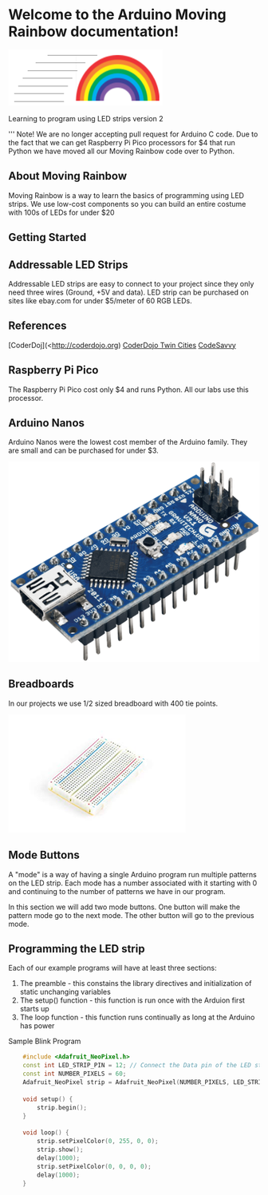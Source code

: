 

# Welcome to the Arduino Moving Rainbow documentation!

![](img/moving-rainbow-logo.png)

Learning to program using LED strips version 2

''' Note!
    We are no longer accepting pull request for Arduino C code.  Due to the fact that we can get Raspberry Pi Pico processors for $4 that run Python we have moved
    all our Moving Rainbow code over to Python.

## About Moving Rainbow

Moving Rainbow is a way to learn the basics of programming using LED strips.  We use low-cost components so you can build an entire costume with 100s of LEDs for under $20

## Getting Started


## Addressable LED Strips
Addressable LED strips are easy to connect to your project since they only need three wires (Ground, +5V and data).
LED strip can be purchased on sites like ebay.com for under $5/meter of 60 RGB LEDs.

## References
[CoderDoj](<http://coderdojo.org)
[CoderDojo Twin Cities](http://coderdojotc.org)
[CodeSavvy](http://codesavvy.org)

## Raspberry Pi Pico

The Raspberry Pi Pico cost only $4 and runs Python.  All our labs use this processor.

## Arduino Nanos

Arduino Nanos were the lowest cost member of the Arduino family.  They are small and can be purchased for under $3.

![](img/arduino-nano.png)

## Breadboards

In our projects we use 1/2 sized breadboard with 400 tie points.

![](img/breadboard.jpg)

## Mode Buttons
A "mode" is a way of having a single Arduino program run multiple patterns on the LED strip.  Each mode has a number associated with it
starting with 0 and continuing to the number of patterns we have in our program.

In this section we will add two mode buttons.  One button will make the pattern mode go to the next mode.  The other button will go to the previous mode.

## Programming the LED strip


Each of our example programs will have at least three sections:

1. The preamble - this constains the library directives and initialization of static unchanging variables
2. The setup() function - this function is run once with the Arduion first starts up
3. The loop function - this function runs continually as long at the Arduino has power

Sample Blink Program

```c++
    #include <Adafruit_NeoPixel.h>
    const int LED_STRIP_PIN = 12; // Connect the Data pin of the LED strip here
    const int NUMBER_PIXELS = 60;
    Adafruit_NeoPixel strip = Adafruit_NeoPixel(NUMBER_PIXELS, LED_STRIP_PIN, NEO_GRB + NEO_KHZ800);

    void setup() {
        strip.begin();
    }

    void loop() {
        strip.setPixelColor(0, 255, 0, 0);
        strip.show();
        delay(1000);
        strip.setPixelColor(0, 0, 0, 0);
        delay(1000);
    }
```
